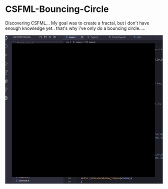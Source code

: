 # CSFML-Bouncing-Circle
Discovering CSFML... My goal was to create a fractal, but i don't have enough knowledge yet.. that's why i've only do a bouncing circle.....

![Gif de ce que j'ai créer](./img/csfmlception.gif)
